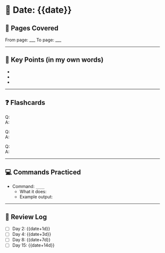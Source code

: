 # 📅 Date: {{date}}
## 📖 Pages Covered
From page: ___  To page: ___

---

## 📝 Key Points (in my own words)
- 
- 
- 

---

## ❓ Flashcards
<!--ID: {{date:YYYYMMDDHHmmss}}-->
Q:  
A:  

<!--ID: {{date:YYYYMMDDHHmmss}}-->
Q:  
A:  

<!--ID: {{date:YYYYMMDDHHmmss}}-->
Q:  
A:  

---

## 💻 Commands Practiced
- Command: `____`
  - What it does:  
  - Example output:  

---

## 🔄 Review Log
- [ ] Day 2: {{date+1d}}
- [ ] Day 4: {{date+3d}}
- [ ] Day 8: {{date+7d}}
- [ ] Day 15: {{date+14d}}
